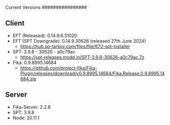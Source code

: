 Current Versions
################

## Client
* EFT (Released): 0.14.9.6.31020
* EFT (SPT Downgrade): 0.14.9.30626 (released 27th June 2024)
  * https://hub.sp-tarkov.com/files/file/672-spt-installer
* SPT: 3.9.8 - 30626 - a0c79ac
  * https://spt-releases.modd.in/SPT-3.9.8-30626-a0c79ac.7z
* Fika: 0.9.8995.14684
  * https://github.com/project-fika/Fika-Plugin/releases/download/v0.9.8995.14684/Fika.Release.0.9.8995.14684.zip

## Server
* Fika-Server: 2.2.8
* SPT: 3.9.8
* Node: 20.11.1
